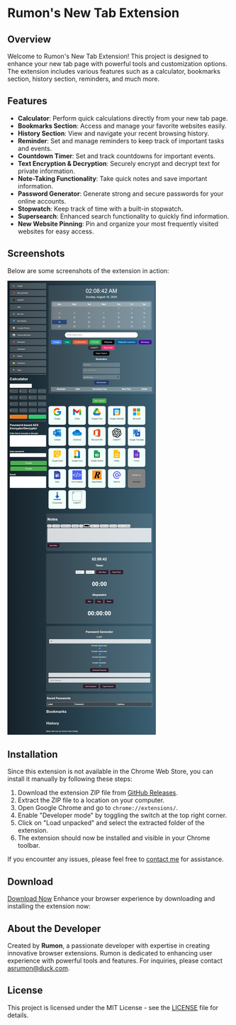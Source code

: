 # Rumon's New Tab Extension

## Overview

Welcome to Rumon's New Tab Extension! This project is designed to enhance your new tab page with powerful tools and customization options. The extension includes various features such as a calculator, bookmarks section, history section, reminders, and much more.

## Features

- **Calculator**: Perform quick calculations directly from your new tab page.
- **Bookmarks Section**: Access and manage your favorite websites easily.
- **History Section**: View and navigate your recent browsing history.
- **Reminder**: Set and manage reminders to keep track of important tasks and events.
- **Countdown Timer**: Set and track countdowns for important events.
- **Text Encryption & Decryption**: Securely encrypt and decrypt text for private information.
- **Note-Taking Functionality**: Take quick notes and save important information.
- **Password Generator**: Generate strong and secure passwords for your online accounts.
- **Stopwatch**: Keep track of time with a built-in stopwatch.
- **Supersearch**: Enhanced search functionality to quickly find information.
- **New Website Pinning**: Pin and organize your most frequently visited websites for easy access.

## Screenshots

Below are some screenshots of the extension in action:

![Screenshot 1](web/images/full.png)

## Installation

Since this extension is not available in the Chrome Web Store, you can install it manually by following these steps:

1. Download the extension ZIP file from [GitHub Releases](https://github.com/ASRumon/Rumonsnewtab/releases/tag/v1.0).
2. Extract the ZIP file to a location on your computer.
3. Open Google Chrome and go to `chrome://extensions/`.
4. Enable "Developer mode" by toggling the switch at the top right corner.
5. Click on "Load unpacked" and select the extracted folder of the extension.
6. The extension should now be installed and visible in your Chrome toolbar.

If you encounter any issues, please feel free to [contact me](mailto:asrumon@duck.com) for assistance.

## Download
[Download Now](https://github.com/ASRumon/Rumonsnewtab/releases/download/v1.0/Rumons.Newtab.zip)
Enhance your browser experience by downloading and installing the extension now:



## About the Developer

Created by **Rumon**, a passionate developer with expertise in creating innovative browser extensions. Rumon is dedicated to enhancing user experience with powerful tools and features. For inquiries, please contact [asrumon@duck.com](mailto:asrumon@duck.com).

## License

This project is licensed under the MIT License - see the [LICENSE](LICENSE) file for details.

